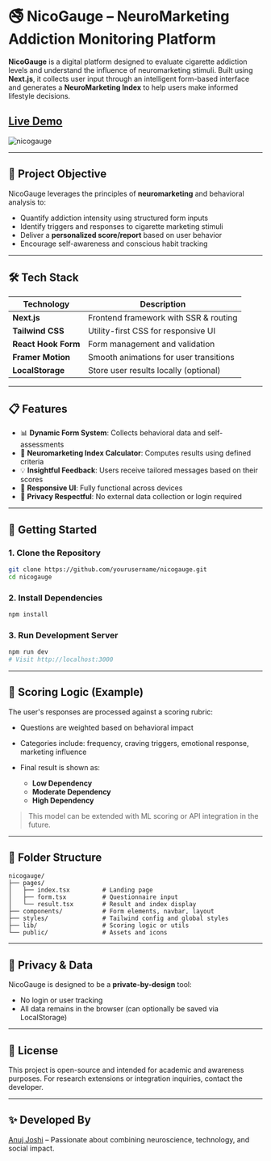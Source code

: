 # 🚭 NicoGauge – NeuroMarketing Addiction Monitoring Platform

**NicoGauge** is a digital platform designed to evaluate cigarette addiction levels and understand the influence of neuromarketing stimuli. Built using **Next.js**, it collects user input through an intelligent form-based interface and generates a **NeuroMarketing Index** to help users make informed lifestyle decisions.

## [Live Demo](https://nicogauge.vercel.app)

![nicogauge](https://github.com/user-attachments/assets/aed3a3bb-caa0-4e25-8602-741b2463c5e3)

---

## 🧠 Project Objective

NicoGauge leverages the principles of **neuromarketing** and behavioral analysis to:
- Quantify addiction intensity using structured form inputs
- Identify triggers and responses to cigarette marketing stimuli
- Deliver a **personalized score/report** based on user behavior
- Encourage self-awareness and conscious habit tracking

---

## 🛠️ Tech Stack

| Technology     | Description                                  |
|----------------|----------------------------------------------|
| **Next.js**    | Frontend framework with SSR & routing        |
| **Tailwind CSS** | Utility-first CSS for responsive UI       |
| **React Hook Form** | Form management and validation         |
| **Framer Motion** | Smooth animations for user transitions    |
| **LocalStorage**  | Store user results locally (optional)     |

---

## 📋 Features

- 📊 **Dynamic Form System**: Collects behavioral data and self-assessments
- 🧪 **Neuromarketing Index Calculator**: Computes results using defined criteria
- 💡 **Insightful Feedback**: Users receive tailored messages based on their scores
- 📱 **Responsive UI**: Fully functional across devices
- 🔐 **Privacy Respectful**: No external data collection or login required

---

## 🚀 Getting Started

### 1. Clone the Repository

```bash
git clone https://github.com/yourusername/nicogauge.git
cd nicogauge
````

### 2. Install Dependencies

```bash
npm install
```

### 3. Run Development Server

```bash
npm run dev
# Visit http://localhost:3000
```

---

## 🧪 Scoring Logic (Example)

The user's responses are processed against a scoring rubric:

* Questions are weighted based on behavioral impact
* Categories include: frequency, craving triggers, emotional response, marketing influence
* Final result is shown as:

  * **Low Dependency**
  * **Moderate Dependency**
  * **High Dependency**

> This model can be extended with ML scoring or API integration in the future.

---

## 📁 Folder Structure

```
nicogauge/
├── pages/
│   ├── index.tsx         # Landing page
│   ├── form.tsx          # Questionnaire input
│   └── result.tsx        # Result and index display
├── components/           # Form elements, navbar, layout
├── styles/               # Tailwind config and global styles
├── lib/                  # Scoring logic or utils
└── public/               # Assets and icons
```

---

## 🔐 Privacy & Data

NicoGauge is designed to be a **private-by-design** tool:

* No login or user tracking
* All data remains in the browser (can optionally be saved via LocalStorage)

---

## 📄 License

This project is open-source and intended for academic and awareness purposes.
For research extensions or integration inquiries, contact the developer.

---

## ✨ Developed By

[Anuj Joshi](https://github.com/Anujjoshi3105) – Passionate about combining neuroscience, technology, and social impact.
